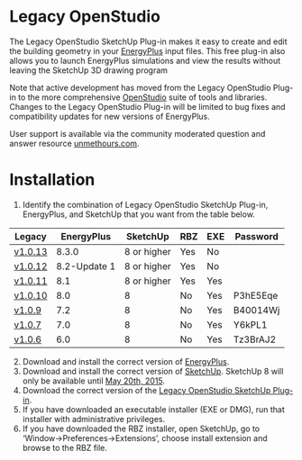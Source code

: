 Legacy OpenStudio 
==========

The Legacy OpenStudio SketchUp Plug-in makes it easy to create and edit the building geometry in your [EnergyPlus](https://github.com/NREL/EnergyPlus) input files. This free plug-in also allows you to launch EnergyPlus simulations and view the results without leaving the SketchUp 3D drawing program

Note that active development has moved from the Legacy OpenStudio Plug-in to the more comprehensive [OpenStudio](https://github.com/NREL/OpenStudio) suite of tools and libraries. Changes to the Legacy OpenStudio Plug-in will be limited to bug fixes and compatibility updates for new versions of EnergyPlus.

User support is available via the community moderated question and answer resource [unmethours.com](https://unmethours.com/questions/).

Installation
==========

1. Identify the combination of Legacy OpenStudio SketchUp Plug-in, EnergyPlus, and SketchUp that you want from the table below.

| Legacy  | EnergyPlus  | SketchUp    | RBZ | EXE | Password |
|---------|-------------|-------------|-----|-----|----------|
| [v1.0.13](https://github.com/NREL/legacy-openstudio/releases/tag/v1.0.13) | 8.3.0| 8 or higher | Yes | No  |          |
| [v1.0.12](https://github.com/NREL/legacy-openstudio/releases/tag/v1.0.12) | 8.2-Update 1| 8 or higher | Yes | No  |          |
| [v1.0.11](https://github.com/NREL/legacy-openstudio/releases/tag/v1.0.11) | 8.1         | 8 or higher | Yes | Yes |          |
| [v1.0.10](https://github.com/NREL/legacy-openstudio/releases/tag/v1.0.10) | 8.0         | 8           | No  | Yes | P3hE5Eqe |
| [v1.0.9](https://github.com/NREL/legacy-openstudio/releases/tag/v1.0.9)  | 7.2         | 8           | No  | Yes | B40014Wj |
| [v1.0.7](https://github.com/NREL/legacy-openstudio/releases/tag/v1.0.7)  | 7.0         | 8           | No  | Yes | Y6kPL1   |
| [v1.0.6](https://github.com/NREL/legacy-openstudio/releases/tag/v1.0.6)  | 6.0         | 8           | No  | Yes | Tz3BrAJ2 |

2. Download and install the correct version of [EnergyPlus](www.energyplus.gov).
3. Download and install the correct version of [SketchUp](http://www.sketchup.com/download/all).  SketchUp 8 will only be available until [May 20th, 2015](http://help.sketchup.com/en/article/60107).
4. Download the correct version of the [Legacy OpenStudio SketchUp Plug-in](https://github.com/NREL/legacy-openstudio/releases).
5. If you have downloaded an executable installer (EXE or DMG), run that installer with administrative privileges.
6. If you have downloaded the RBZ installer, open SketchUp, go to ‘Window->Preferences->Extensions’, choose install extension and browse to the RBZ file.   